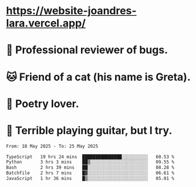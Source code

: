 # https://website-joandres-lara.vercel.app/
# 🐛 Professional reviewer of bugs.
# 🐱 Friend of a cat (his name is Greta).
# 📜 Poetry lover.
# 🎸 Terrible playing guitar, but I try.

<!--START_SECTION:waka-->

```txt
From: 18 May 2025 - To: 25 May 2025

TypeScript   19 hrs 24 mins  ███████████████░░░░░░░░░░   60.53 %
Python       3 hrs 3 mins    ██▒░░░░░░░░░░░░░░░░░░░░░░   09.55 %
Bash         2 hrs 39 mins   ██░░░░░░░░░░░░░░░░░░░░░░░   08.28 %
Batchfile    2 hrs 7 mins    █▓░░░░░░░░░░░░░░░░░░░░░░░   06.61 %
JavaScript   1 hr 36 mins    █▒░░░░░░░░░░░░░░░░░░░░░░░   05.01 %
```

<!--END_SECTION:waka-->
